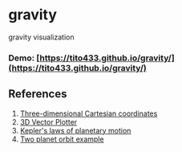 # gravity
gravity visualization

### Demo: [https://tito433.github.io/gravity/](https://tito433.github.io/gravity/)


## References
1. [Three-dimensional Cartesian coordinates](http://mathinsight.org/vectors_cartesian_coordinates_2d_3d)
2. [3D Vector Plotter](https://academo.org/demos/3d-vector-plotter/)
3. [Kepler's laws of planetary motion](https://en.wikipedia.org/wiki/Kepler's_laws_of_planetary_motion)
4. [Two planet orbit example](https://academo.org/demos/keplers-third-law/)